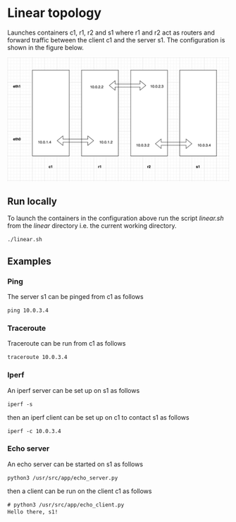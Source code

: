 # Linear topology
Launches containers c1, r1, r2 and s1 where r1 and r2 act as routers and
forward traffic between the client c1 and the server s1. The
configuration is shown in the figure below.

![liner-setup](documentation/linear.png)

## Run locally
To launch the containers in the configuration above run
the script *linear.sh* from the *linear* directory i.e.
the current working directory.
```
./linear.sh
```

## Examples

### Ping
The server s1 can be pinged from c1 as follows
```
ping 10.0.3.4
```
### Traceroute
Traceroute can be run from c1 as follows
```
traceroute 10.0.3.4
```
### Iperf
An iperf server can be set up on s1 as follows
```
iperf -s
```
then an iperf client can be set up on c1 to contact s1 as follows
```
iperf -c 10.0.3.4
```
### Echo server
An echo server can be started on s1 as follows
```
python3 /usr/src/app/echo_server.py
```
then a client can be run on the client c1 as follows
```
# python3 /usr/src/app/echo_client.py
Hello there, s1!
```